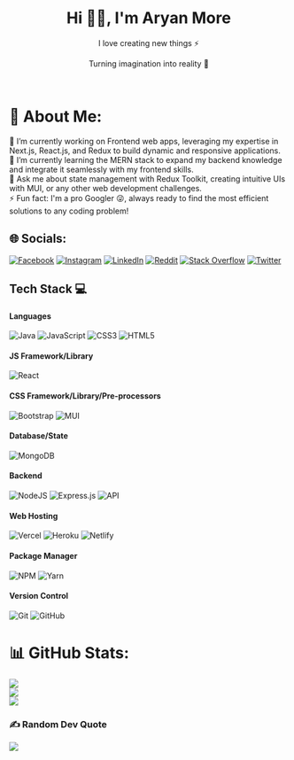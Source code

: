 <h1 align="center"> Hi 👋🏻, I'm Aryan More</br> 
</h1>
<p align="center">I love creating new things ⚡</p>
<p align="center">Turning imagination into reality 🚀</p>
<p align="center">
<a href="https://twitter.com/aRYNMore2110" target="_blank"><img alt="" src="https://img.shields.io/badge/Twitter-000?logo=X&logoColor=ffffff&style=for-the-badge" style="vertical-align:center" /></a>
<a href="https://www.linkedin.com/in/aryan-more-417497216/" target="_blank"><img alt="" src="https://img.shields.io/badge/LinkedIn-000?logo=linkedin&logoColor=0A66C2&style=for-the-badge" style="vertical-align:center" /></a>
<a href="https://www.instagram.com/_ryn____7/" target="_blank"><img alt="" src="https://img.shields.io/badge/Instagram-000?style=for-the-badge&logo=Instagram&logoColor=E4405F" style="vertical-align:center" /></a></p>

# 💫 About Me:
🔭 I’m currently working on Frontend web apps, leveraging my expertise in Next.js, React.js, and Redux to build dynamic and responsive applications.<br>🌱 I’m currently learning the MERN stack to expand my backend knowledge and integrate it seamlessly with my frontend skills.<br>💬 Ask me about state management with Redux Toolkit, creating intuitive UIs with MUI, or any other web development challenges.<br>⚡ Fun fact: I'm a pro Googler 😜, always ready to find the most efficient solutions to any coding problem!


## 🌐 Socials:
[![Facebook](https://img.shields.io/badge/Facebook-%231877F2.svg?logo=Facebook&logoColor=white)](https://www.facebook.com/aryan.more.7923/) [![Instagram](https://img.shields.io/badge/Instagram-%23E4405F.svg?logo=Instagram&logoColor=white)](https://www.instagram.com/_ryn____7/) [![LinkedIn](https://img.shields.io/badge/LinkedIn-%230077B5.svg?logo=linkedin&logoColor=white)](https://www.linkedin.com/in/aryan-more-417497216/) [![Reddit](https://img.shields.io/badge/Reddit-%23FF4500.svg?logo=Reddit&logoColor=white)](https://www.reddit.com/user/aRYN_2110/) [![Stack Overflow](https://img.shields.io/badge/-Stackoverflow-FE7A16?logo=stack-overflow&logoColor=white)](https://stackoverflow.com/users/https://stackoverflow.com/users/20880537/aryan-more) [![Twitter](https://img.shields.io/badge/Twitter-%231DA1F2.svg?logo=Twitter&logoColor=white)](https://twitter.com/https://twitter.com/aRYNMore2110) 


## Tech Stack 💻
#### Languages
![Java](https://img.shields.io/badge/-Java-000?style=for-the-badge&logo=java)
![JavaScript](https://img.shields.io/badge/-JavaScript-000?style=for-the-badge&logo=javascript)
![CSS3](https://img.shields.io/badge/-CSS3-000?style=for-the-badge&logo=css3)
![HTML5](https://img.shields.io/badge/-HTML5-000?style=for-the-badge&logo=html5)

#### JS Framework/Library
![React](https://img.shields.io/badge/-ReactJS-000?style=for-the-badge&logo=react)

#### CSS Framework/Library/Pre-processors
![Bootstrap](https://img.shields.io/badge/-Bootstrap-000?style=for-the-badge&logo=bootstrap)
![MUI](https://img.shields.io/badge/-MUI-000?style=for-the-badge&logo=mui)

#### Database/State
![MongoDB](https://img.shields.io/badge/-MongoDB-000?style=for-the-badge&logo=mongodb)

#### Backend
![NodeJS](https://img.shields.io/badge/-NodeJS-000?style=for-the-badge&logo=node.js&logoColor=pink)
![Express.js](https://img.shields.io/badge/-ExpressJS-000?style=for-the-badge&logo=express)
![API](https://img.shields.io/badge/-API-000?style=for-the-badge&logo=fastapi)

#### Web Hosting
![Vercel](https://img.shields.io/badge/-Vercel-000?style=for-the-badge&logo=vercel)
![Heroku](https://img.shields.io/badge/-Heroku-000?style=for-the-badge&logo=heroku)
![Netlify](https://img.shields.io/badge/-Netlify-000?style=for-the-badge&logo=netlify)

#### Package Manager
![NPM](https://img.shields.io/badge/-NPM-000?style=for-the-badge&logo=npm)
![Yarn](https://img.shields.io/badge/-yarn-000?style=for-the-badge&logo=yarn)

#### Version Control
![Git](https://img.shields.io/badge/-Git-000?style=for-the-badge&logo=git)
![GitHub](https://img.shields.io/badge/-GitHub-000?style=for-the-badge&logo=github)

# 📊 GitHub Stats:
![](https://github-readme-stats.vercel.app/api?username=aryanMore07&theme=city_light&hide_border=false&include_all_commits=true&count_private=false)<br/>
![](https://github-readme-streak-stats.herokuapp.com/?user=aryanMore07&theme=city_light&hide_border=false)<br/>
![](https://github-readme-stats.vercel.app/api/top-langs/?username=aryanMore07&theme=city_light&hide_border=false&include_all_commits=true&count_private=false&layout=compact)

### ✍️ Random Dev Quote
![](https://quotes-github-readme.vercel.app/api?type=vetical&theme=light)

